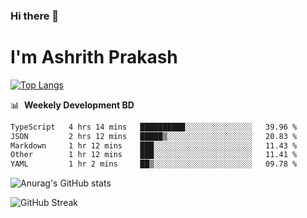 ### Hi there 👋
# I'm Ashrith Prakash

[![Top Langs](https://github-readme-stats.vercel.app/api/top-langs/?username=xxcheckmatexx&count_private=true&include_all_commits=true&show_icons=true&line_height=20&title_color=FFFFFF&icon_color=FFFFFF&text_color=FFFFFF&bg_color=0D1117&langs_count=8)](https://github.com/anuraghazra/github-readme-stats)

📊 &nbsp;**Weekely Development BD**

<!--START_SECTION:waka-->

```txt
TypeScript   4 hrs 14 mins   ██████████░░░░░░░░░░░░░░░   39.96 %
JSON         2 hrs 12 mins   █████▒░░░░░░░░░░░░░░░░░░░   20.83 %
Markdown     1 hr 12 mins    ███░░░░░░░░░░░░░░░░░░░░░░   11.43 %
Other        1 hr 12 mins    ███░░░░░░░░░░░░░░░░░░░░░░   11.41 %
YAML         1 hr 2 mins     ██▒░░░░░░░░░░░░░░░░░░░░░░   09.78 %
```

<!--END_SECTION:waka-->

![Anurag's GitHub stats](https://github-readme-stats.vercel.app/api?username=xxcheckmatexx&count_private=true&show_icons=true&theme=merko)  

![GitHub Streak](http://github-readme-streak-stats.herokuapp.com?user=xxcheckmatexx&theme=merko&hide_border=true&date_format=M%20j%5B%2C%20Y%5D&fire=DD0E0B)
<br/>
